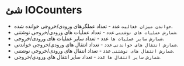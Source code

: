# شئ IOCounters

* `خواندن میزان فعالیت` عدد - تعداد عملگرهای ورودی/خروجی خوانده شده.
* `شمارش عملیات های نوشتنی` عدد - تعداد عملیات های ورودی/خروجی نوشتنی.
* `شمارش سایر عملیات ها` عدد - تعداد سایر عملیات های ورودی/خروجی.
* `شمارش انتقال های خواندنی` عدد - تعداد انتقال های ورودی/خروجی خواندنی.
* `شمارش انتقال های نوشتنی` عدد - تعداد انتقال های ورودی/خروجی نوشتنی.
* `شمارش سایر انتقال ها` عدد - تعداد سایر انتقال های ورودی/خروجی.